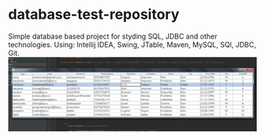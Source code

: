 # database-test-repository
Simple database based project for styding SQL, JDBC and other technologies.
Using: 
Intellij IDEA,
Swing,
JTable,
Maven,
MySQL,
SQl,
JDBC,
Git.
![Screenshot](https://raw.githubusercontent.com/Warpenss/database-test-repository/master/other/jtable.jpg)
